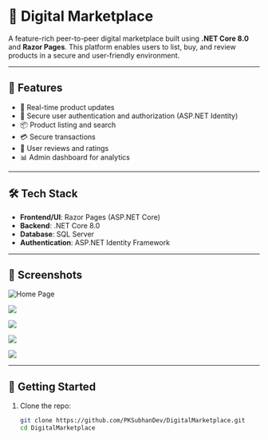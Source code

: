 # 🛒 Digital Marketplace

A feature-rich peer-to-peer digital marketplace built using **.NET Core 8.0** and **Razor Pages**. This platform enables users to list, buy, and review products in a secure and user-friendly environment.

---

## 🚀 Features

- 🔄 Real-time product updates
- 🔐 Secure user authentication and authorization (ASP.NET Identity)
- 📦 Product listing and search
- 💳 Secure transactions
- 🌟 User reviews and ratings
- 📊 Admin dashboard for analytics

---

## 🛠️ Tech Stack

- **Frontend/UI**: Razor Pages (ASP.NET Core)
- **Backend**: .NET Core 8.0
- **Database**: SQL Server
- **Authentication**: ASP.NET Identity Framework

---

## 📸 Screenshots

![Home Page](screenshots/1.png)

![](screenshots/2.png)

![](screenshots/3.png)

![](screenshots/4.png)

![](screenshots/5.png)

---

## 📂 Getting Started

1. Clone the repo:
   ```bash
   git clone https://github.com/PKSubhanDev/DigitalMarketplace.git
   cd DigitalMarketplace
